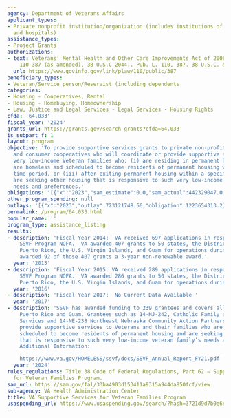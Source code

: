 ```yaml
---
agency: Department of Veterans Affairs
applicant_types:
- Private nonprofit institution/organization (includes institutions of higher education
  and hospitals)
assistance_types:
- Project Grants
authorizations:
- text: Veterans’ Mental Health and Other Care Improvements Act of 2008, Public Law
    110-387 (as amended), 38 U.S.C 2044.. Pub. L. 110, 387. 38 U.S.C. &sect; 2044.
  url: https://www.govinfo.gov/link/plaw/110/public/387
beneficiary_types:
- Veteran/Service person/Reservist (including dependents
categories:
- Housing - Cooperatives, Rental
- Housing - Homebuying, Homeownership
- Law, Justice and Legal Services - Legal Services - Housing Rights
cfda: '64.033'
fiscal_year: '2024'
grants_url: https://grants.gov/search-grants?cfda=64.033
is_subpart_f: 1
layout: program
objective: 'To provide supportive services grants to private non-profit organizations
  and consumer cooperatives who will coordinate or provide supportive services to
  very low-income Veteran families who: (i) are residing in permanent housing, (ii)
  are homeless and scheduled to become residents of permanent housing within a specified
  time period, or (iii) after exiting permanent housing within a specified time period,
  are seeking other housing that is responsive to such very low-income Veteran family’s
  needs and preferences.'
obligations: '[{"x":"2023","sam_estimate":0.0,"sam_actual":442329047.0,"usa_spending_actual":1180052480.19},{"x":"2024","sam_estimate":0.0,"sam_actual":798000000.0,"usa_spending_actual":351937244.07},{"x":"2025","sam_estimate":0.0,"sam_actual":840000000.0,"usa_spending_actual":3161565.0}]'
other_program_spending: null
outlays: '[{"x":"2023","outlay":723121748.56,"obligation":1223654313.2},{"x":"2024","outlay":0.0,"obligation":319624942.0},{"x":"2025","outlay":0.0,"obligation":0.0}]'
permalink: /program/64.033.html
popular_name: ''
program_type: assistance_listing
results:
- description: 'Fiscal Year 2014:  VA received 697 applications in response to the
    SSVF Program NOFA.  VA awarded 407 grants to 50 states, the District of Columbia,
    Puerto Rico, the U.S. Virgin Islands, and Guam for operations during FY 2015.  VA
    awarded 92 of those 407 grants a 3-year non-renewable award.'
  year: '2015'
- description: 'Fiscal Year 2015: VA received 289 applications in response to the
    SSVF Program NOFA.  VA awarded 286 grants to 50 states, the District of Columbia,
    Puerto Rico, the U.S. Virgin Islands, and Guam for operations during FY 2016'
  year: '2016'
- description: 'Fiscal Year 2017:  No Current Data Available '
  year: '2017'
- description: 'SSVF has awarded funding to 239 grantees and covers all 50 states,
    Puerto Rico and Guam. Grantees such as 14-NJ-242, Catholic Family and Community
    Services and 14-NE-238 Northeast Nebraska Community Action Partnership Inc. to
    provide supportive services to Veterans and their families who are homeless and
    scheduled to become residents of permanent housing and are seeking other housing
    that is responsive to such very low-income veteran family’s needs and preferences.
    Additional Information:

    https://www.va.gov/HOMELESS/ssvf/docs/SSVF_Annual_Report_FY21.pdf'
  year: '2024'
rules_regulations: Title 38 Code of Federal Regulations, Part 62 – Supportive Services
  for Veteran Families Program.
sam_url: https://sam.gov/fal/33ba4903d153411a9315a944da850fcf/view
sub-agency: VA Health Administration Center
title: VA Supportive Services for Veteran Families Program
usaspending_url: https://www.usaspending.gov/search/?hash=3721d9d7b0e6eb90210532ca4731725b
---
```

